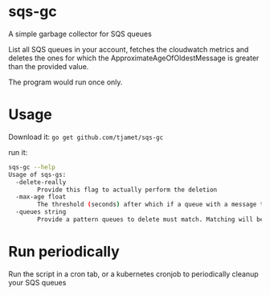 # sqs-gc
A simple garbage collector for SQS queues

List all SQS queues in your account, fetches the cloudwatch metrics and deletes the ones for which
the ApproximateAgeOfOldestMessage is greater than the provided value.

The program would run once only.

# Usage

Download it: `go get github.com/tjamet/sqs-gc`

run it:

```bash
sqs-gc --help
Usage of sqs-gs:
  -delete-really
        Provide this flag to actually perform the deletion
  -max-age float
        The threshold (seconds) after which if a queue with a message this old will be listed for deletion (default 1e+06)
  -queues string
        Provide a pattern queues to delete must match. Matching will be done using the fnmatch pattern (see https://golang.org/pkg/path/filepath/#Match) (default "*")
```

# Run periodically

Run the script in a cron tab, or a kubernetes cronjob to periodically cleanup your SQS queues